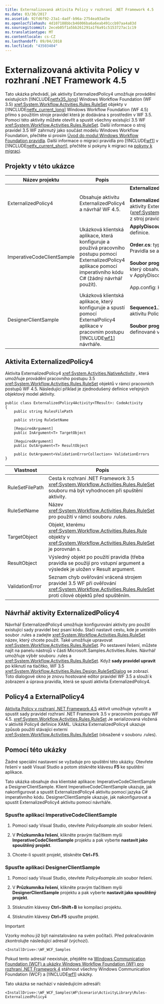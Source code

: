 ```yaml
---
title: Externalizovaná aktivita Policy v rozhraní .NET Framework 4.5
ms.date: 03/30/2017
ms.assetid: 92fd6f92-23a1-4adf-b96a-2754ea93ad3e
ms.openlocfilehash: 4d107188bbcb46006ba6a6eab491ccb97aa4a83d
ms.sourcegitcommit: 2eceb05f1a5bb261291a1f6a91c5153727ac1c19
ms.translationtype: MT
ms.contentlocale: cs-CZ
ms.lasthandoff: 09/04/2018
ms.locfileid: "43503404"
---
```

# <a name="externalized-policy-activity-in-net-framework-45"></a>Externalizovaná aktivita Policy v rozhraní .NET Framework 4.5

Tato ukázka předvádí, jak aktivity ExternalizedPolicy4 umožňuje provádění existujících [!INCLUDE[netfx35_long](../../../../includes/netfx35-long-md.md)] Windows Workflow Foundation (WF 3.5) <xref:System.Workflow.Activities.Rules.RuleSet> objekty v [!INCLUDE[netfx_current_long](../../../../includes/netfx-current-long-md.md)] Windows Workflow Foundation (WF 4.5) přímo s použitím stroje pravidel která je dodávána s prostředím v WF 3.5. Pomocí této aktivity můžete otevřít a spustit všechny existující 3.5 WF <xref:System.Workflow.Activities.Rules.RuleSet>. Další informace o stroj pravidel 3.5 WF zahrnutý jako součást modelu Windows Workflow Foundation, přečtěte si prosím [Úvod do modul Windows Workflow Foundation pravidla](https://go.microsoft.com/fwlink/?LinkId=166079). Další informace o migraci pravidla pro [!INCLUDE[wf1](../../../../includes/wf1-md.md)] v [!INCLUDE[netfx_current_short](../../../../includes/netfx-current-short-md.md)], přečtěte si pokyny k migraci na [pokyny k migraci](../../../../docs/framework/windows-workflow-foundation/migration-guidance.md).

## <a name="projects-in-this-sample"></a>Projekty v této ukázce

|Název projektu|Popis|Hlavní soubory|
|-|-|-|
|ExternalizedPolicy4|Obsahuje aktivitu ExternalizedPolicy4 a návrhář WF 4.5.|**ExternalizedPolicy4.cs**: definici aktivity.<br /><br /> **ExternalizedPolicy4Designer.xaml**: vlastního návrháře aktivity ExternalizedPolicy4. Použije pravidla editor (<xref:System.Workflow.Activities.Rules.Design.RuleSetDialog>) z stroj pravidel 3.5 WF.|
|ImperativeCodeClientSample|Ukázková klientská aplikace, která konfiguruje a používá pracovního postupu pomocí ExternalizedPolicy4 aplikace pomocí imperativního kódu C# (žádný návrhář použít).|**ApplyDiscount.rules**: soubor s [!INCLUDE[wf1](../../../../includes/wf1-md.md)] pravidlo definice.<br /><br /> **Order.cs**: typ, který představuje zákazníka objednávky. Pravidla se aplikují na objekty tohoto typu.<br /><br /> **Soubor program.cs**: nakonfiguruje a spustí pracovní postup, který obsahuje aktivitu Policy4 použití pravidel definovaných v ApplyDiscount.rules do instance pořadí objektů.<br /><br /> App.config: Konfigurační soubor s cestou souboru pravidel.|
|DesignerClientSample|Ukázková klientská aplikace, který konfiguruje a spustí pomocí ExternalPolicy4 aplikace v pracovním postupu [!INCLUDE[wf1](../../../../includes/wf1-md.md)] návrháře.|**Sequence1.XAML**: sekvenční pracovní postup, který používá aktivitu Policy4 k provedení vyhodnocení pravidla.<br /><br /> **Soubor program.cs**: běží instance pracovního postupu definované v Sequence1.xaml.|

## <a name="the-externalizedpolicy4-activity"></a>Aktivita ExternalizedPolicy4

Aktivita ExternalizedPolicy4 <xref:System.Activities.NativeActivity> , která umožňuje provádění pracovního postupu 3.5 <xref:System.Workflow.Activities.Rules.RuleSet> objektů v rámci pracovních postupů WF 4.5. Následující příklad je zjednodušený definice veřejných objektový model aktivity.

```
public class ExternalizedPolicy4Activity<TResult>: CodeActivity
{
    public string RulesFilePath

    public string RuleSetName

    [RequiredArgument]
    public InArgument<T> TargetObject

    [RequiredArgument]
    public OutArgument<T> ResultObject

    public OutArgument<ValidationErrorCollection> ValidationErrors
}
```

|Vlastnost|Popis|
|-|-|
|RuleSetFilePath|Cesta k rozhraní .NET Framework 3.5 <xref:System.Workflow.Activities.Rules.RuleSet> souboru má být vyhodnocen při spuštění aktivity.|
|RuleSetName|Název <xref:System.Workflow.Activities.Rules.RuleSet> pro použití v rámci souboru .rules.|
|TargetObject|Objekt, kterému <xref:System.Workflow.Activities.Rules.Rule> objekty v <xref:System.Workflow.Activities.Rules.RuleSet> je porovnán s.|
|ResultObject|Výsledný objekt po použití pravidla (třeba pravidla se použijí pro vstupní argument a výsledek je uložen v Result argument.|
|ValidationError|Seznam chyb ověřování vrácená strojem pravidel 3.5 WF při ověřování <xref:System.Workflow.Activities.Rules.RuleSet> proti cílové objektů před spuštěním.|

## <a name="externalizedpolicy4-activity-designer"></a>Návrhář aktivity ExternalizedPolicy4

Návrhář ExternalizedPolicy4 umožňuje konfigurování aktivity pro použití existující sady pravidel bez psaní kódu. Stačí nastavit cestu, kde je umístěn soubor .rules a zadejte <xref:System.Workflow.Activities.Rules.RuleSet> název, který chcete použít. Také umožňuje upravovat <xref:System.Workflow.Activities.Rules.RuleSet>. Po sestavení řešení, můžete najít na panelu nástrojů v části Microsoft.Samples.Activities.Rules. Návrhář umožňuje výběr souboru .rules a <xref:System.Workflow.Activities.Rules.RuleSet>. Když **sady pravidel upravit** po kliknutí na tlačítko, WF 3.5 <xref:System.Workflow.Activities.Rules.Design.RuleSetDialog> se zobrazí. Toto dialogové okno je znovu hostované editor pravidel WF 3.5 a slouží k zobrazení a úprava pravidla, která se spustí aktivita ExternalizedPolicy4.

## <a name="policy4-and-externalpolicy4"></a>Policy4 a ExternalPolicy4

[Aktivita Policy v rozhraní .NET Framework 4.5](../../../../docs/framework/windows-workflow-foundation/samples/policy-activity-in-net-framework-4-5.md) aktivit umožňuje vytvořit a spustit sady pravidel rozhraní .NET Framework 3.5 v pracovním postupu WF 4.5. <xref:System.Workflow.Activities.Rules.RuleSet> Je serializovaná vložená v aktivitě Policy4 definice XAML. Ukázka ExternalizedPolicy4 ukazuje způsob použití stávající externí <xref:System.Workflow.Activities.Rules.RuleSet> (obsažené v souboru .rules).

## <a name="use-this-sample"></a>Pomocí této ukázky

Žádné speciální nastavení se vyžaduje pro spuštění této ukázky. Otevřete řešení v sadě Visual Studio a potom stiskněte klávesu **F5** ke spuštění aplikace.

Tato ukázka obsahuje dva klientské aplikace: ImperativeCodeClientSample a DesignerClientSample. Klient ImperativeCodeClientSample ukazuje, jak nakonfigurovat a spustit ExternalizedPolicy4 aktivitu pomocí jazyka C# imperativního kódu. DesignerClientSample ukazuje, jak nakonfigurovat a spustit ExternalizedPolicy4 aktivitu pomocí návrháře.

### <a name="run-the-imperativecodeclientsample-application"></a>Spusťte aplikaci ImperativeCodeClientSample

1.  Pomocí sady Visual Studio, otevřete *Policy4sample.sln* soubor řešení.

2.  V **Průzkumníka řešení**, klikněte pravým tlačítkem myši **ImperativeCodeClientSample** projektu a pak vyberte **nastavit jako spouštěný projekt**.

3.  Chcete-li spustit projekt, stiskněte **Ctrl**+**F5**.

### <a name="run-the-designerclientsample-application"></a>Spusťte aplikaci DesignerClientSample

1.  Pomocí sady Visual Studio, otevřete *Policy4sample.sln* soubor řešení.

2.  V **Průzkumníka řešení**, klikněte pravým tlačítkem myši **DesignerClientSample** projektu a pak vyberte **nastavit jako spouštěný projekt**.

3.  Stisknutím klávesy **Ctrl**+**Shift**+**B** ke kompilaci projektu.

4.  Stisknutím klávesy **Ctrl**+**F5** spusťte projekt.

> [!IMPORTANT]
> Vzorky mohou již být nainstalováno na svém počítači. Před pokračováním zkontrolujte následující adresář (výchozí).
>
> `<InstallDrive>:\WF_WCF_Samples`
>
> Pokud tento adresář neexistuje, přejděte na [Windows Communication Foundation (WCF) a ukázky Windows Workflow Foundation (WF) pro rozhraní .NET Framework 4](https://go.microsoft.com/fwlink/?LinkId=150780) stáhnout všechny Windows Communication Foundation (WCF) a [!INCLUDE[wf1](../../../../includes/wf1-md.md)] ukázky.
>
> Tato ukázka se nachází v následujícím adresáři:
>
> `<InstallDrive>:\WF_WCF_Samples\WF\Scenario\ActivityLibrary\Rules-ExternalizedPolicy4`
